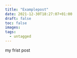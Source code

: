```yaml
---
title: "Examplepost"
date: 2021-12-30T18:27:07+01:00
draft: false
toc: false
images:
tags:
  - untagged
---
```


my frist post
